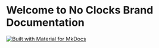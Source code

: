 # Welcome to No Clocks Brand Documentation

<!-- BADGES:START -->
[![Built with Material for MkDocs](https://img.shields.io/badge/Material_for_MkDocs-526CFE?style=for-the-badge&label=BuiltWith&logo=MaterialForMkDocs&logoColor=white)](https://squidfunk.github.io/mkdocs-material/)
<!-- BADGES:END -->
